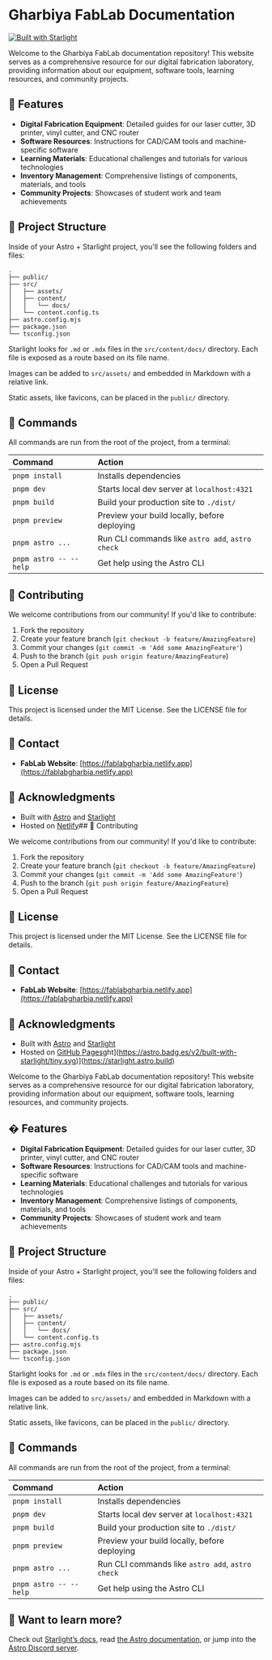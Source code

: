 # Gharbiya FabLab Documentation

[![Built with Starlight](https://astro.badg.es/v2/built-with-starlight/tiny.svg)](https://starlight.astro.build)

Welcome to the Gharbiya FabLab documentation repository! This website serves as a comprehensive resource for our digital fabrication laboratory, providing information about our equipment, software tools, learning resources, and community projects.

## 🔧 Features

- **Digital Fabrication Equipment**: Detailed guides for our laser cutter, 3D printer, vinyl cutter, and CNC router
- **Software Resources**: Instructions for CAD/CAM tools and machine-specific software
- **Learning Materials**: Educational challenges and tutorials for various technologies
- **Inventory Management**: Comprehensive listings of components, materials, and tools
- **Community Projects**: Showcases of student work and team achievements

## 🚀 Project Structure

Inside of your Astro + Starlight project, you'll see the following folders and files:

```
.
├── public/
├── src/
│   ├── assets/
│   ├── content/
│   │   └── docs/
│   └── content.config.ts
├── astro.config.mjs
├── package.json
└── tsconfig.json
```

Starlight looks for `.md` or `.mdx` files in the `src/content/docs/` directory. Each file is exposed as a route based on its file name.

Images can be added to `src/assets/` and embedded in Markdown with a relative link.

Static assets, like favicons, can be placed in the `public/` directory.

## 🧞 Commands

All commands are run from the root of the project, from a terminal:

| Command                   | Action                                           |
| :------------------------ | :----------------------------------------------- |
| `pnpm install`           | Installs dependencies                            |
| `pnpm dev`               | Starts local dev server at `localhost:4321`      |
| `pnpm build`             | Build your production site to `./dist/`          |
| `pnpm preview`           | Preview your build locally, before deploying     |
| `pnpm astro ...`         | Run CLI commands like `astro add`, `astro check` |
| `pnpm astro -- --help`   | Get help using the Astro CLI                     |

## 👥 Contributing

We welcome contributions from our community! If you'd like to contribute:

1. Fork the repository
2. Create your feature branch (`git checkout -b feature/AmazingFeature`)
3. Commit your changes (`git commit -m 'Add some AmazingFeature'`)
4. Push to the branch (`git push origin feature/AmazingFeature`)
5. Open a Pull Request

## 📝 License

This project is licensed under the MIT License. See the LICENSE file for details.

## 👋 Contact

- **FabLab Website**: [https://fablabgharbia.netlify.app](https://fablabgharbia.netlify.app)

## 🙏 Acknowledgments

- Built with [Astro](https://astro.build) and [Starlight](https://starlight.astro.build/)
- Hosted on [Netlify](https://www.netlify.com/)## 👥 Contributing

We welcome contributions from our community! If you'd like to contribute:

1. Fork the repository
2. Create your feature branch (`git checkout -b feature/AmazingFeature`)
3. Commit your changes (`git commit -m 'Add some AmazingFeature'`)
4. Push to the branch (`git push origin feature/AmazingFeature`)
5. Open a Pull Request

## 📝 License

This project is licensed under the MIT License. See the LICENSE file for details.

## 👋 Contact

- **FabLab Website**: [https://fablabgharbia.netlify.app](https://fablabgharbia.netlify.app)

## 🙏 Acknowledgments

- Built with [Astro](https://astro.build) and [Starlight](https://starlight.astro.build/)
- Hosted on [GitHub Pages](https://pages.github.com/)ght](https://astro.badg.es/v2/built-with-starlight/tiny.svg)](https://starlight.astro.build)

Welcome to the Gharbiya FabLab documentation repository! This website serves as a comprehensive resource for our digital fabrication laboratory, providing information about our equipment, software tools, learning resources, and community projects.

## � Features

- **Digital Fabrication Equipment**: Detailed guides for our laser cutter, 3D printer, vinyl cutter, and CNC router
- **Software Resources**: Instructions for CAD/CAM tools and machine-specific software
- **Learning Materials**: Educational challenges and tutorials for various technologies
- **Inventory Management**: Comprehensive listings of components, materials, and tools
- **Community Projects**: Showcases of student work and team achievements

## 🚀 Project Structure

Inside of your Astro + Starlight project, you'll see the following folders and files:

```
.
├── public/
├── src/
│   ├── assets/
│   ├── content/
│   │   └── docs/
│   └── content.config.ts
├── astro.config.mjs
├── package.json
└── tsconfig.json
```

Starlight looks for `.md` or `.mdx` files in the `src/content/docs/` directory. Each file is exposed as a route based on its file name.

Images can be added to `src/assets/` and embedded in Markdown with a relative link.

Static assets, like favicons, can be placed in the `public/` directory.

## 🧞 Commands

All commands are run from the root of the project, from a terminal:

| Command                   | Action                                           |
| :------------------------ | :----------------------------------------------- |
| `pnpm install`             | Installs dependencies                            |
| `pnpm dev`             | Starts local dev server at `localhost:4321`      |
| `pnpm build`           | Build your production site to `./dist/`          |
| `pnpm preview`         | Preview your build locally, before deploying     |
| `pnpm astro ...`       | Run CLI commands like `astro add`, `astro check` |
| `pnpm astro -- --help` | Get help using the Astro CLI                     |

## 👀 Want to learn more?

Check out [Starlight’s docs](https://starlight.astro.build/), read [the Astro documentation](https://docs.astro.build), or jump into the [Astro Discord server](https://astro.build/chat).
